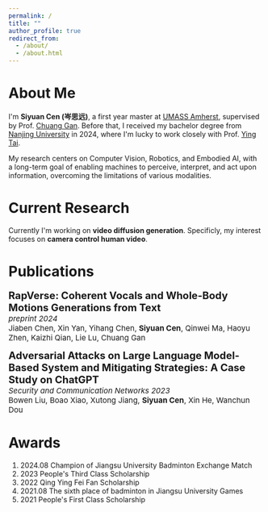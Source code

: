 ```yaml
---
permalink: /
title: ""
author_profile: true
redirect_from: 
  - /about/
  - /about.html
---
```


About Me
====
I'm **Siyuan Cen (岑思远)**, a first year master at [UMASS Amherst](https://www.umass.edu/), supervised by Prof. [Chuang Gan](https://people.csail.mit.edu/ganchuang/). Before that, I received my bachelor degree from [Nanjing University]() in 2024, where I'm lucky to work closely with Prof. [Ying Tai](https://tyshiwo.github.io/).

My research centers on Computer Vision, Robotics, and Embodied AI, with a long-term goal of enabling machines to perceive, interpret, and act upon information, overcoming the limitations of various modalities.

Current Research
====
Currently I'm working on **video diffusion generation**. Specificly, my interest focuses on **camera control human video**. 

Publications
====
**<span style="font-size: 20px;">RapVerse: Coherent Vocals and Whole-Body Motions Generations from Text</span>**<br>
<span style="font-size: 15px;">*preprint 2024*<br>
Jiaben Chen, Xin Yan, Yihang Chen, **Siyuan Cen**, Qinwei Ma, Haoyu Zhen, Kaizhi Qian, Lie Lu, Chuang Gan</span>

**<span style="font-size: 20px;">Adversarial Attacks on Large Language Model-Based System and Mitigating Strategies: A Case Study on ChatGPT</span>**<br>
<span style="font-size: 15px;">*Security and Communication Networks 2023*<br>
Bowen Liu, Boao Xiao, Xutong Jiang, **Siyuan Cen**, Xin He, Wanchun Dou</span>

Awards
====
<ol>
  <li>2024.08 Champion of Jiangsu University Badminton Exchange Match</li>
  <li>2023 People's Third Class Scholarship</li>
  <li>2022 Qing Ying Fei Fan Scholarship</li>
  <li>2021.08 The sixth place of badminton in Jiangsu University Games</li>
  <li>2021 People's First Class Scholarship</li>
</ol>

